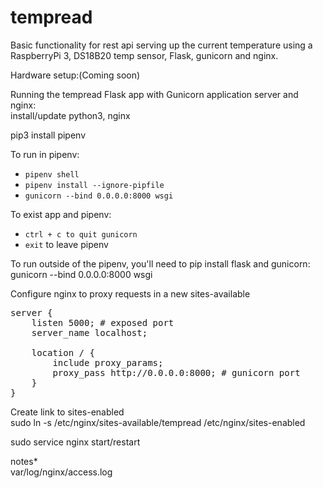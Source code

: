 # tempread
Basic functionality for rest api serving up the current temperature using a RaspberryPi 3, DS18B20 temp sensor, Flask, gunicorn and nginx.

Hardware setup:(Coming soon)

Running the tempread Flask app with Gunicorn application server and nginx:<br/>
install/update python3, nginx<br/>

pip3 install pipenv

To run in pipenv:

* ```pipenv shell```
* ```pipenv install --ignore-pipfile```
* ```gunicorn --bind 0.0.0.0:8000 wsgi```

To exist app and pipenv:

* ```ctrl + c to quit gunicorn```
* ```exit``` to leave pipenv

To run outside of the pipenv, you'll need to pip install flask and gunicorn:<br/>
gunicorn --bind 0.0.0.0:8000 wsgi

Configure nginx to proxy requests in a new sites-available<br/>
<pre>
server {
    listen 5000; # exposed port
    server_name localhost;

    location / {
        include proxy_params;
        proxy_pass http://0.0.0.0:8000; # gunicorn port
    }
}
</pre>

Create link to sites-enabled<br/>
sudo ln -s /etc/nginx/sites-available/tempread /etc/nginx/sites-enabled

sudo service nginx start/restart

notes*<br/>
var/log/nginx/access.log

